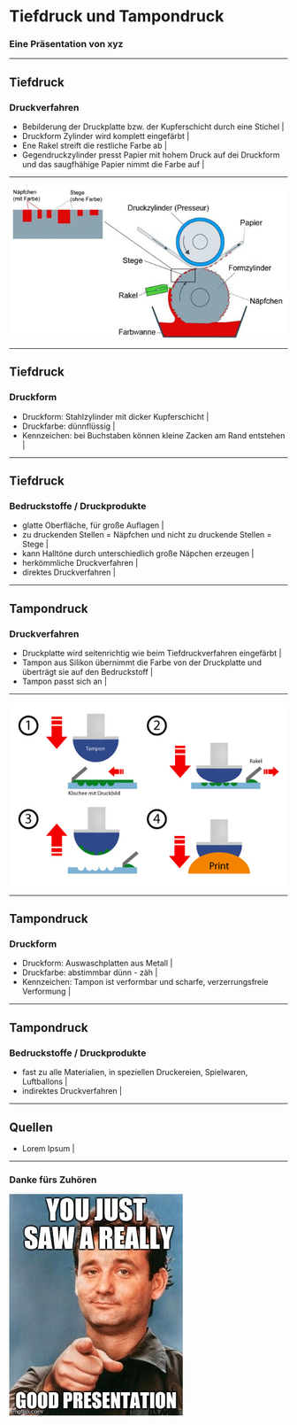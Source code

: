 # Tiefdruck und Tampondruck

### Eine Präsentation von xyz

---

## Tiefdruck

### Druckverfahren

 - Bebilderung der Druckplatte bzw. der Kupferschicht durch eine Stichel |
 - Druckform Zylinder wird komplett eingefärbt |
 - Ene Rakel streift die restliche Farbe ab |
 - Gegendruckzylinder presst Papier mit hohem Druck auf dei Druckform und das saugfhähige Papier nimmt die Farbe auf |

---

![Tiefdruck](assets/image/tiefdruck.jpg)

---

## Tiefdruck

### Druckform

- Druckform: Stahlzylinder mit dicker Kupferschicht |
- Druckfarbe: dünnflüssig |
- Kennzeichen: bei Buchstaben können kleine Zacken am Rand entstehen |

---

## Tiefdruck

### Bedruckstoffe / Druckprodukte

- glatte Oberfläche, für große Auflagen |
- zu druckenden Stellen = Näpfchen und nicht zu druckende Stellen = Stege |
- kann Halltöne durch unterschiedlich große Näpchen erzeugen |
- herkömmliche Druckverfahren  |
- direktes Druckverfahren |

---

## Tampondruck

### Druckverfahren

- Druckplatte wird seitenrichtig wie beim Tiefdruckverfahren eingefärbt |
- Tampon aus Silikon übernimmt die Farbe von der Druckplatte und überträgt sie auf den Bedruckstoff |
- Tampon passt sich an |

---

![Tampondruck](assets/image/tampondruck.jpg)

---

## Tampondruck

### Druckform

- Druckform: Auswaschplatten aus Metall |
- Druckfarbe: abstimmbar dünn - zäh |
- Kennzeichen: Tampon ist verformbar und scharfe, verzerrungsfreie Verformung |

---

## Tampondruck

### Bedruckstoffe / Druckprodukte

- fast zu alle Materialien, in speziellen Druckereien, Spielwaren, Luftballons |
- indirektes Druckverfahren |

---

## Quellen
 - Lorem Ipsum |

---

### Danke fürs Zuhören

![Ende](assets/image/ending.jpg)
